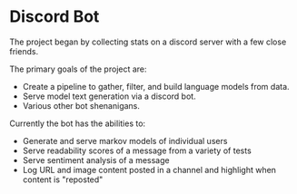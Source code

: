 # Discord Bot

The project began by collecting stats on a discord server with a few close friends.

The primary goals of the project are:
* Create a pipeline to gather, filter, and build language models from data.
* Serve model text generation via a discord bot.
* Various other bot shenanigans.

Currently the bot has the abilities to:
* Generate and serve markov models of individual users
* Serve readability scores of a message from a variety of tests
* Serve sentiment analysis of a message
* Log URL and image content posted in a channel and highlight when content is "reposted"